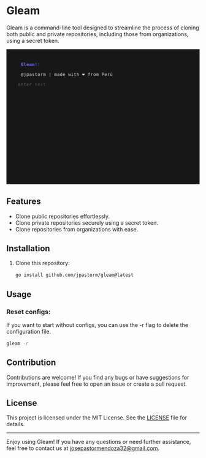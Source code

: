 # Gleam

Gleam is a command-line tool designed to streamline the process of cloning both public and private
repositories, including those from organizations, using a secret token.

![Demo](demo.gif)

## Features

- Clone public repositories effortlessly.
- Clone private repositories securely using a secret token.
- Clone repositories from organizations with ease.

## Installation

1. Clone this repository:

    ```bash
   go install github.com/jpastorm/gleam@latest
   ```

## Usage

### Reset configs:

If you want to start without configs, you can use the -r flag to delete the configuration file.

```bash
gleam -r
```

## Contribution

Contributions are welcome! If you find any bugs or have suggestions for improvement, please feel free to open an issue
or create a pull request.

## License

This project is licensed under the MIT License. See the [LICENSE](LICENSE) file for details.

---

Enjoy using Gleam! If you have any questions or need further assistance, feel free to contact us
at [josepastormendoza32@gmail.com](mailto:josepastormendoza32@gmail.com).